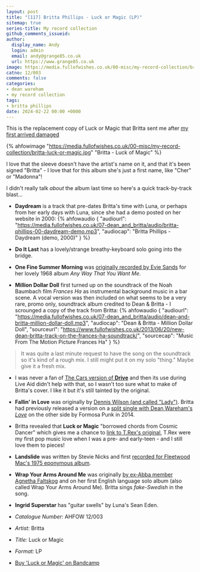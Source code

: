 ```yaml
---
layout: post
title: "[117] Britta Phillips - Luck or Magic (LP)"
sitemap: true
series-title: My record collection
github_comments_issueid:
author:
  display_name: Andy
  login: admin
  email: andy@grange85.co.uk
  url: https://www.grange85.co.uk
image: https://media.fullofwishes.co.uk/00-misc/my-record-collection/britta-luck-or-magic.jpg
catno: 12/003
comments: false
categories:
- dean wareham
- my record collection
tags:
- britta phillips
date: 2024-02-22 00:00 +0000
---
```

This is the replacement copy of Luck or Magic that Britta sent me after [my first arrived damaged](/2023/03/27/my-record-collection-020-britta-phillips-luck-or-magic-lp/)

{% ahfowimage "https://media.fullofwishes.co.uk/00-misc/my-record-collection/britta-luck-or-magic.jpg" "Britta - Luck of Magic" %}

I love that the sleeve doesn't have the artist's name on it, and that it's been signed "Britta" - I love that for this album she's just a first name, like "Cher" or "Madonna"!

I didn't really talk _about_ the album last time so here's a quick track-by-track blast...

<!--more-->

 - __Daydream__ is a track that pre-dates Britta's time with Luna, or perhaps from her early days with Luna, since she had a demo posted on her website in 2000:
{% ahfowaudio {
"audiourl": "https://media.fullofwishes.co.uk/07-dean_and_britta/audio/britta-phillips-00-daydream-demo.mp3",
"audiocap": "Britta Phillips - Daydream (demo, 2000)"
} %}

 - __Do It Last__ has a lovely/strange breathy-keyboard solo going into the bridge.
 - __One Fine Summer Morning__ was [originally recorded by Evie Sands](https://www.youtube.com/watch?v=cqLjkU57HF0) for her lovely 1968 album _Any Way That You Want Me_.
 - __Million Dollar Doll__ first turned up on the soundtrack of the Noah Baumbach film _Frances Ha_ as instrumental background music in a bar scene. A vocal version was then included on what seems to be a very rare, promo only, soundtrack album credited to Dean & Britta - I scrounged a copy of the track from Britta:
{% ahfowaudio {
"audiourl": "https://media.fullofwishes.co.uk/07-dean_and_britta/audio/dean-and-britta-million-dollar-doll.mp3",
"audiocap": "Dean & Britta - Million Dollar Doll",
"sourceurl": "https://www.fullofwishes.co.uk/2013/06/20/new-dean-britta-track-on-the-frances-ha-soundtrack/",
"sourcecap": "Music From The Motion Picture Frances Ha"
} %}
> It was quite a last minute request to have the song on the soundtrack so it's kind of a rough mix. I still might put it on my solo "thing." Maybe give it a fresh mix.

 - I was never a fan of [The Cars version of __Drive__](https://www.youtube.com/watch?v=xuZA6qiJVfU) and then its use during Live Aid didn't help with that, so I wasn't too sure what to make of Britta's cover. I like it but it's still tainted by the original.
 - __Fallin' in Love__ was originally by [Dennis Wilson (and called "Lady")](https://www.youtube.com/watch?v=fsevrVoJE-g). Britta had previously released a version on a [split single with Dean Wareham's _Love_](/database/dean-wareham/releases/singles/#loveshade-017) on the other side by Formosa Punk in 2014. 
 - Britta revealed that __Luck or Magic__ "borrowed chords from Cosmic Dancer" which gives me a chance to [link to T.Rex's original](https://www.youtube.com/watch?v=524swxaTJ1c),  T.Rex were my first pop music love when I was a pre- and early-teen - and I still love them to pieces!
 - __Landslide__ was written by Stevie Nicks and first [recorded for Fleetwood Mac's 1975 eponymous album](https://www.youtube.com/watch?v=WM7-PYtXtJM).
 - __Wrap Your Arms Around Me__ was originally [by ex-Abba member Agnetha Faltskog](https://www.youtube.com/watch?v=VQBU1zgxc-A) and on her first English language solo album (also called Wrap Your Arms Around Me). Britta sings _fake-Swedish_ in the song.
 - __Ingrid Superstar__ has "guitar swells" by Luna's Sean Eden.

 - *Catalogue Number:* AHFOW 12/003
 - *Artist:* Britta
 - *Title:* Luck or Magic
 - *Format:* LP
 - [Buy 'Luck or Magic' on Bandcamp](https://brittaphillips.bandcamp.com/album/luck-or-magic)
